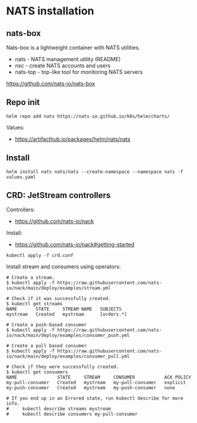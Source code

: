 # NATS installation

## nats-box

Nats-box is a lightweight container with NATS utilities.

- nats - NATS management utility (README)
- nsc - create NATS accounts and users
- nats-top - top-like tool for monitoring NATS servers

https://github.com/nats-io/nats-box

## Repo init
```shell
helm repo add nats https://nats-io.github.io/k8s/helm/charts/
```
Values:
- https://artifacthub.io/packages/helm/nats/nats

## Install
```shell
helm install nats nats/nats --create-namespace --namespace nats -f values.yaml
```

## CRD: JetStream controllers
Controllers:
- https://github.com/nats-io/nack

Install:
- https://github.com/nats-io/nack#getting-started

```shell
kubectl apply -f crd.conf
```

Install stream and consumers using operators:

```
# Create a stream.
$ kubectl apply -f https://raw.githubusercontent.com/nats-io/nack/main/deploy/examples/stream.yml

# Check if it was successfully created.
$ kubectl get streams
NAME       STATE     STREAM NAME   SUBJECTS
mystream   Created   mystream      [orders.*]

# Create a push-based consumer
$ kubectl apply -f https://raw.githubusercontent.com/nats-io/nack/main/deploy/examples/consumer_push.yml

# Create a pull based consumer
$ kubectl apply -f https://raw.githubusercontent.com/nats-io/nack/main/deploy/examples/consumer_pull.yml

# Check if they were successfully created.
$ kubectl get consumers
NAME               STATE     STREAM     CONSUMER           ACK POLICY
my-pull-consumer   Created   mystream   my-pull-consumer   explicit
my-push-consumer   Created   mystream   my-push-consumer   none

# If you end up in an Errored state, run kubectl describe for more info.
#     kubectl describe streams mystream
#     kubectl describe consumers my-pull-consumer
```